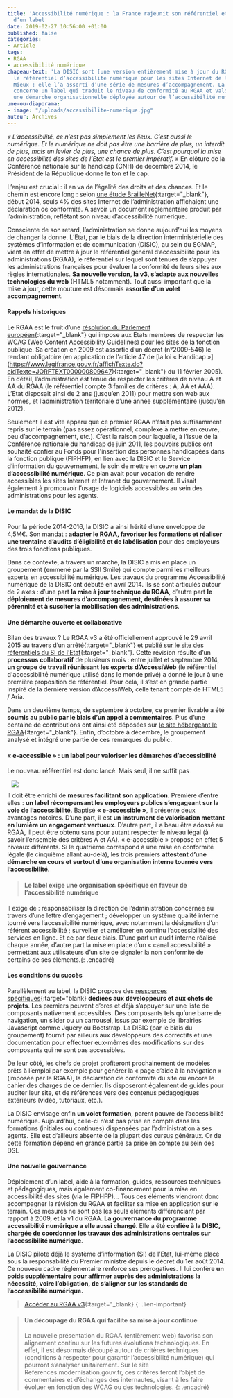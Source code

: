 ```yaml
---
title: 'Accessibilité numérique : la France rajeunit son référentiel et l’enrichit
  d’un label'
date: 2019-02-27 10:56:00 +01:00
published: false
categories:
- Article
tags:
- RGAA
- accessibilité numérique
chapeau-text: 'La DISIC sort [une version entièrement mise à jour du RGAA](http://references.modernisation.gouv.fr/referentiel/){:target="_blank"},
  le référentiel d’accessibilité numérique pour les sites Internet de l’administration.
  Mieux : elle l’a assorti d’une série de mesures d’accompagnement. La plus emblématique
  concerne un label qui traduit le niveau de conformité au RGAA et valorise également
  une démarche organisationnelle déployée autour de l’accessibilité numérique.'
une-ou-diaporama:
- image: "/uploads/accessibilite-numerique.jpg"
auteur: Archives
---
```


*« L’accessibilité, ce n’est pas simplement les lieux. C’est aussi le numérique. Et le numérique ne doit pas être une barrière de plus, un interdit de plus, mais un levier de plus, une chance de plus. C’est pourquoi la mise en accessibilité des sites de l’Etat est le premier impératif. »* En clôture de la Conférence nationale sur le handicap (CNH) de décembre 2014, le Président de la République donne le ton et le cap.

L’enjeu est crucial : il en va de l’égalité des droits et des chances. Et le chemin est encore long : selon [une étude BrailleNet](http://www.braillenet.org/etudes/RGAA-attestation/Etude-RGAA-mars-2014.odt){:target="_blank"}, début 2014, seuls 4% des sites Internet de l’administration affichaient une déclaration de conformité. A savoir un document réglementaire produit par l’administration, reflétant son niveau d’accessibilité numérique.

Consciente de son retard, l’administration se donne aujourd’hui les moyens de changer la donne. L’Etat, par le biais de la direction interministérielle des systèmes d’information et de communication (DISIC), au sein du SGMAP, vient en effet de mettre à jour le référentiel général d’accessibilité pour les administrations (RGAA), le référentiel sur lequel sont tenues de s’appuyer les administrations françaises pour évaluer la conformité de leurs sites aux règles internationales. **Sa nouvelle version, la v3, s’adapte aux nouvelles technologies du web** (HTML5 notamment). Tout aussi important que la mise à jour, cette mouture est désormais **assortie d’un volet accompagnement**.

#### Rappels historiques

Le RGAA est le fruit d’une [résolution du Parlement européen](http://www.europarl.europa.eu/sides/getDoc.do?pubRef=-//EP//TEXT\+TA\+P5-TA-2002-0325\+0\+DOC\+XML\+V0//FR){:target="_blank"} qui impose aux Etats membres de respecter les WCAG (Web Content Accessibility Guidelines) pour les sites de la fonction publique. Sa création en 2009 est assortie d’un décret (n°2009-546) le rendant obligatoire (en application de l’article 47 de \[la loi « Handicap »](https://www.legifrance.gouv.fr/affichTexte.do?cidTexte=JORFTEXT000000809647){:target="_blank"} du 11 février 2005). En détail, l’administration est tenue de respecter les critères de niveau A et AA du RGAA (le référentiel compte 3 familles de critères : A, AA et AAA). L’Etat disposait ainsi de 2 ans (jusqu’en 2011) pour mettre son web aux normes, et l’administration territoriale d’une année supplémentaire (jusqu’en 2012).

Seulement il est vite apparu que ce premier RGAA n’était pas suffisamment repris sur le terrain (pas assez opérationnel, complexe à mettre en œuvre, peu d’accompagnement, etc.). C’est la raison pour laquelle, à l’issue de la Conférence nationale du handicap de juin 2011, les pouvoirs publics ont souhaité confier au Fonds pour l'insertion des personnes handicapées dans la fonction publique (FIPHFP), en lien avec la DISIC et le Service d’information du gouvernement, le soin de mettre en œuvre **un plan d’accessibilité numérique**. Ce plan avait pour vocation de rendre accessibles les sites Internet et Intranet du gouvernement. Il visait également à promouvoir l’usage de logiciels accessibles au sein des administrations pour les agents.

#### Le mandat de la DISIC

Pour la période 2014-2016, la DISIC a ainsi hérité d’une enveloppe de 4,5M€. Son mandat : **adapter le RGAA, favoriser les formations et réaliser une trentaine d’audits d’éligibilité et de labélisation** pour des employeurs des trois fonctions publiques.

Dans ce contexte, à travers un marché, la DISIC a mis en place un groupement (emmené par la SSII Smile) qui compte parmi les meilleurs experts en accessibilité numérique. Les travaux du programme Accessibilité numérique de la DISIC ont débuté en avril 2014. Ils se sont articulés autour de 2 axes : d’une part **la mise à jour technique du RGAA**, d’autre part **le déploiement de mesures d’accompagnement, destinées à assurer sa pérennité et à susciter la mobilisation des administrations**.

#### Une démarche ouverte et collaborative

Bilan des travaux ? Le RGAA v3 a été officiellement approuvé le 29 avril 2015 au travers d’un [arrêté](https://www.legifrance.gouv.fr/affichTexte.do?cidTexte=JORFTEXT000030540064&categorieLien=id){:target="_blank"} et [publié sur le site des référentiels du SI de l’Etat](http://references.modernisation.gouv.fr/referentiel/){:target="_blank"}. Cette révision résulte d’un **processus collaboratif** de plusieurs mois : entre juillet et septembre 2014, **un groupe de travail réunissant les experts d’AccessiWeb** (le référentiel d'accessibilité́ numérique utilisé dans le monde privé) a donné le jour à une première proposition de référentiel. Pour cela, il s’est en grande partie inspiré de la dernière version d’AccessiWeb, celle tenant compte de HTML5 / Aria.

Dans un deuxième temps, de septembre à octobre, ce premier livrable a été **soumis au public par le biais d’un appel à commentaires**. Plus d’une centaine de contributions ont ainsi été déposées sur [le site hébergeant le RGAA](http://references.modernisation.gouv.fr/){:target="_blank"}. Enfin, d’octobre à décembre, le groupement analysé et intégré une partie de ces remarques du public.

#### « e-accessible » : un label pour valoriser les démarches d’accessibilité

Le nouveau référentiel est donc lancé. Mais seul, il ne suffit pas<figure class='image-right' style='width: 30%; margin-left: 10px;margin-bottom:10px;'>
<img src="/uploads/logo_e-accessible_500.jpg"/></figure>Il doit être enrichi de **mesures facilitant son application**. Première d’entre elles : **un label récompensant les employeurs publics s’engageant sur la voie de l’accessibilité**. Baptisé **« e-accessible »**, il présente deux avantages notoires. D’une part, il est **un instrument de valorisation mettant en lumière un engagement vertueux**. D’autre part, il a beau être adossé au RGAA, il peut être obtenu sans pour autant respecter le niveau légal (à savoir l’ensemble des critères A et AA). « e-accessible » propose en effet 5 niveaux différents. Si le quatrième correspond à une mise en conformité légale (le cinquième allant au-delà), les trois premiers **attestent d’une démarche en cours et surtout d’une organisation interne tournée vers l’accessibilité**.

> #### Le label exige une organisation spécifique en faveur de l’accessibilité numérique
Il exige de :
responsabiliser la direction de l’administration concernée au travers d’une lettre d’engagement ;
développer un système qualité interne tourné vers l’accessibilité numérique, avec notamment la désignation d’un référent accessibilité ;
surveiller et améliorer en continu l’accessibilité des services en ligne. Et ce par deux biais. D’une part un audit interne réalisé chaque année, d’autre part la mise en place d’un « canal accessibilité » permettant aux utilisateurs d’un site de signaler la non conformité de certains de ses éléments.{: .encadré}

#### Les conditions du succès

Parallèlement au label, la DISIC propose des [ressources spécifiques](http://references.modernisation.gouv.fr/ressources){:target="blank} **dédiées aux développeurs et aux chefs de projets**. Les premiers peuvent d’ores et déjà s’appuyer sur une liste de composants nativement accessibles. Des composants tels qu’une barre de navigation, un slider ou un carrousel, issus par exemple de librairies Javascript comme Jquery ou Bootstrap. La DISIC (par le biais du groupement) fournit par ailleurs aux développeurs des correctifs et une documentation pour effectuer eux-mêmes des modifications sur des composants qui ne sont pas accessibles.

De leur côté, les chefs de projet profiteront prochainement de modèles prêts à l’emploi par exemple pour générer la « page d’aide à la navigation » (imposée par le RGAA), la déclaration de conformité du site ou encore le cahier des charges de ce dernier. Ils disposeront également de guides pour auditer leur site, et de références vers des contenus pédagogiques extérieurs (vidéo, tutoriaux, etc.).

La DISIC envisage enfin **un volet formation**, parent pauvre de l’accessibilité numérique. Aujourd’hui, celle-ci n’est pas prise en compte dans les formations (initiales ou continues) dispensées par l’administration à ses agents. Elle est d’ailleurs absente de la plupart des cursus généraux. Or de cette formation dépend en grande partie sa prise en compte au sein des DSI.

#### Une nouvelle gouvernance

Déploiement d’un label, aide à la formation, guides, ressources techniques et pédagogiques, mais également co-financement pour la mise en accessibilité des sites (via le FIPHFP)… Tous ces éléments viendront donc accompagner la révision du RGAA et faciliter sa mise en application sur le terrain. Ces mesures ne sont pas les seuls éléments différenciant par rapport à 2009, et la v1 du RGAA. **La gouvernance du programme accessibilité numérique a elle aussi changé**. Elle a été **confiée à la DISIC, chargée de coordonner les travaux des administrations centrales sur l’accessibilité numérique**.

La DISIC pilote déjà le système d’information (SI) de l’Etat, lui-même placé sous la responsabilité du Premier ministre depuis le décret du 1er août 2014. Ce nouveau cadre réglementaire renforce ses prérogatives. Il lui confère **un poids supplémentaire pour affirmer auprès des administrations la nécessité, voire l’obligation, de s’aligner sur les standards de l’accessibilité numérique.**

> [Accéder au RGAA v3](http://references.modernisation.gouv.fr/referentiel/){:target="_blank}
{: .lien-important}

> #### Un découpage du RGAA qui facilite sa mise à jour continue
> 
> La nouvelle présentation du RGAA (entièrement web) favorisa son alignement continu sur les futures évolutions technologiques. En effet, il est désormais découpé autour de critères techniques (conditions à respecter pour garantir l’accessibilité numérique) qui pourront s’analyser unitairement. Sur le site References.modernisation.gouv.fr, ces critères feront l’objet de commentaires et d’échanges des internautes, visant à les faire évoluer en fonction des WCAG ou des technologies.
{: .encadré}